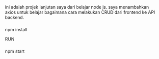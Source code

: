 ini adalah projek lanjutan saya dari belajar node js. saya menambahkan axios untuk belajar bagaimana cara melakukan CRUD dari frontend ke API backend.


###
npm install


RUN
###
npm start

